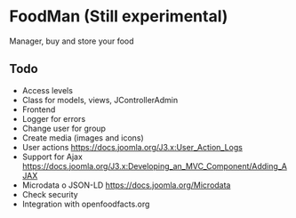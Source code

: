 # FoodMan (Still experimental)

Manager, buy and store your food


Todo
-------------

- Access levels
- Class for models, views, JControllerAdmin
- Frontend
- Logger for errors
- Change user for group
- Create media (images and icons)
- User actions https://docs.joomla.org/J3.x:User_Action_Logs
- Support for Ajax https://docs.joomla.org/J3.x:Developing_an_MVC_Component/Adding_AJAX
- Microdata o JSON-LD https://docs.joomla.org/Microdata
- Check security
- Integration with openfoodfacts.org
